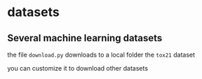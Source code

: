 # datasets
## Several machine learning datasets

the file ```download.py``` downloads to a local folder the ```tox21``` dataset

you can customize it to download other datasets


